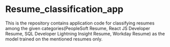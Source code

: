 # Resume_classification_app
This is the repository contains application code for classifying resumes among the given categories(PeopleSoft Resume, React JS Developer Resume, SQL Developer Lightning Insight Resume, Workday Resume) as the model trained on the mentioned resumes only.
